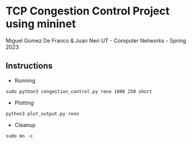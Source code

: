 # TCP Congestion Control Project using mininet
Miguel Gomez De Franco & Juan Neri
UT - Computer Networks - Spring 2023


## Instructions

- Running
```
sudo python3 congestion_control.py reno 1000 250 short
```

- Plotting
```
python3 plot_output.py reno
```

- Cleanup
```
sudo mn -c
```